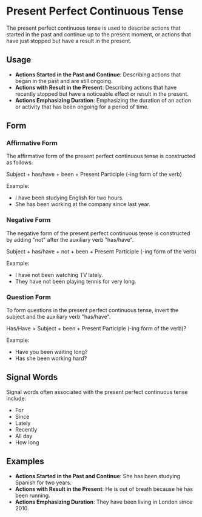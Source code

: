 # Present Perfect Continuous Tense

The present perfect continuous tense is used to describe actions that started in the past and continue up to the present moment, or actions that have just stopped but have a result in the present.

## Usage

- **Actions Started in the Past and Continue**: Describing actions that began in the past and are still ongoing.
- **Actions with Result in the Present**: Describing actions that have recently stopped but have a noticeable effect or result in the present.
- **Actions Emphasizing Duration**: Emphasizing the duration of an action or activity that has been ongoing for a period of time.

## Form

### Affirmative Form

The affirmative form of the present perfect continuous tense is constructed as follows:

Subject + has/have + been + Present Participle (-ing form of the verb)

Example:

- I have been studying English for two hours.
- She has been working at the company since last year.

### Negative Form

The negative form of the present perfect continuous tense is constructed by adding "not" after the auxiliary verb "has/have".

Subject + has/have + not + been + Present Participle (-ing form of the verb)

Example:

- I have not been watching TV lately.
- They have not been playing tennis for very long.

### Question Form

To form questions in the present perfect continuous tense, invert the subject and the auxiliary verb "has/have".

Has/Have + Subject + been + Present Participle (-ing form of the verb)?

Example:

- Have you been waiting long?
- Has she been working hard?

## Signal Words

Signal words often associated with the present perfect continuous tense include:

- For
- Since
- Lately
- Recently
- All day
- How long

## Examples

- **Actions Started in the Past and Continue**: She has been studying Spanish for two years.
- **Actions with Result in the Present**: He is out of breath because he has been running.
- **Actions Emphasizing Duration**: They have been living in London since 2010.
